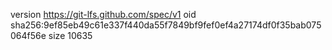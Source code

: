 version https://git-lfs.github.com/spec/v1
oid sha256:9ef85eb49c61e337f440da55f7849bf9fef0ef4a27174df0f35bab075064f56e
size 10635
